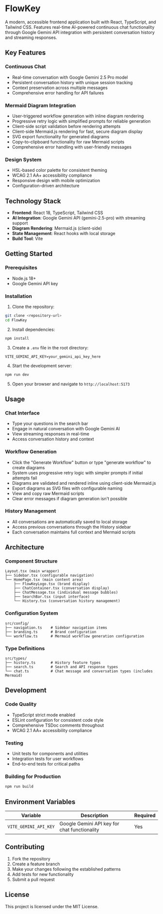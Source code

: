 # FlowKey

A modern, accessible frontend application built with React, TypeScript, and Tailwind CSS. Features real-time AI-powered continuous chat functionality through Google Gemini API integration with persistent conversation history and streaming responses.

## Key Features

### Continuous Chat
- Real-time conversation with Google Gemini 2.5 Pro model
- Persistent conversation history with unique session tracking
- Context preservation across multiple messages
- Comprehensive error handling for API failures

### Mermaid Diagram Integration
- User-triggered workflow generation with inline diagram rendering
- Progressive retry logic with simplified prompts for reliable generation
- Client-side script validation before rendering attempts
- Client-side Mermaid.js rendering for fast, secure diagram display
- SVG export functionality for generated diagrams
- Copy-to-clipboard functionality for raw Mermaid scripts
- Comprehensive error handling with user-friendly messages

### Design System
- HSL-based color palette for consistent theming
- WCAG 2.1 AA+ accessibility compliance
- Responsive design with mobile optimization
- Configuration-driven architecture

## Technology Stack

- **Frontend**: React 18, TypeScript, Tailwind CSS
- **AI Integration**: Google Gemini API (gemini-2.5-pro) with streaming support
- **Diagram Rendering**: Mermaid.js (client-side)
- **State Management**: React hooks with local storage
- **Build Tool**: Vite

## Getting Started

### Prerequisites
- Node.js 18+ 
- Google Gemini API key

### Installation

1. Clone the repository:
```bash
git clone <repository-url>
cd FlowKey
```

2. Install dependencies:
```bash
npm install
```

3. Create a `.env` file in the root directory:
```env
VITE_GEMINI_API_KEY=your_gemini_api_key_here
```

4. Start the development server:
```bash
npm run dev
```

5. Open your browser and navigate to `http://localhost:5173`

## Usage

### Chat Interface
- Type your questions in the search bar
- Engage in natural conversation with Google Gemini AI
- View streaming responses in real-time
- Access conversation history and context

### Workflow Generation
- Click the "Generate Workflow" button or type "generate workflow" to create diagrams
- System uses progressive retry logic with simpler prompts if initial attempts fail
- Diagrams are validated and rendered inline using client-side Mermaid.js
- Export diagrams as SVG files with configurable naming
- View and copy raw Mermaid scripts
- Clear error messages if diagram generation isn't possible

### History Management
- All conversations are automatically saved to local storage
- Access previous conversations through the History sidebar
- Each conversation maintains full context and Mermaid scripts

## Architecture

### Component Structure
```
Layout.tsx (main wrapper)
├── Sidebar.tsx (configurable navigation)
└── HomePage.tsx (main content area)
    ├── FlowKeyLogo.tsx (brand display)
    ├── ChatContainer.tsx (conversation display)
    ├── ChatMessage.tsx (individual message bubbles)
    ├── SearchBar.tsx (input interface)
    └── History.tsx (conversation history management)
```

### Configuration System
```
src/config/
├── navigation.ts    # Sidebar navigation items
├── branding.ts      # Brand configuration
└── workflow.ts      # Mermaid workflow generation configuration
```

### Type Definitions
```
src/types/
├── history.ts       # History feature types
├── search.ts        # Search and API response types
└── chat.ts          # Chat message and conversation types (includes Mermaid)
```

## Development

### Code Quality
- TypeScript strict mode enabled
- ESLint configuration for consistent code style
- Comprehensive TSDoc comments throughout
- WCAG 2.1 AA+ accessibility compliance

### Testing
- Unit tests for components and utilities
- Integration tests for user workflows
- End-to-end tests for critical paths

### Building for Production
```bash
npm run build
```

## Environment Variables

| Variable | Description | Required |
|----------|-------------|----------|
| `VITE_GEMINI_API_KEY` | Google Gemini API key for chat functionality | Yes |

## Contributing

1. Fork the repository
2. Create a feature branch
3. Make your changes following the established patterns
4. Add tests for new functionality
5. Submit a pull request

## License

This project is licensed under the MIT License.
